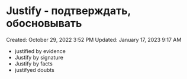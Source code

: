 # Justify - подтверждать, обосновывать

Created: October 29, 2022 3:52 PM
Updated: January 17, 2023 9:17 AM

- justified by evidence
- Justify by signature
- Justify by facts
- justifyed doubts